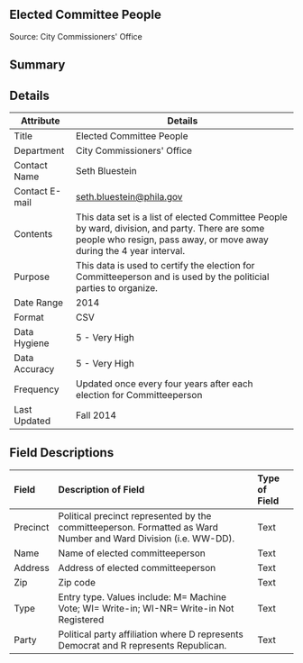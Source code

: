 ## Elected Committee People

Source: City Commissioners' Office

Summary
--------------------------


Details
-----------------

| Attribute | Details |
| ---------- |--------------|
| Title | Elected Committee People |
| Department | City Commissioners' Office |
| Contact Name | Seth Bluestein |
| Contact E-mail | seth.bluestein@phila.gov |
| Contents | This data set is a list of elected Committee People by ward, division, and party.  There are some people who resign, pass away, or move away during the 4 year interval. |
| Purpose | This data is used to certify the election for Committeeperson and is used by the politicial parties to organize. |
| Date Range | 2014 |
| Format | CSV |
| Data Hygiene | 5 - Very High |
| Data Accuracy | 5 - Very High |
| Frequency	| Updated once every four years after each election for Committeeperson |
| Last Updated	| Fall 2014 |


Field Descriptions
--------------------------

|Field|Description of Field|Type of Field|
|:----|:-------------------|:------------|
|Precinct|Political precinct represented by the committeeperson. Formatted as Ward Number and Ward Division (i.e. WW-DD).|Text|
|Name|Name of elected committeeperson|Text|
|Address|Address of elected committeeperson|Text|
|Zip|Zip code|Text|
|Type|Entry type. Values include: M= Machine Vote; WI= Write-in; WI-NR= Write-in Not Registered|Text|
|Party|Political party affiliation where D represents Democrat and R represents Republican.|Text|
